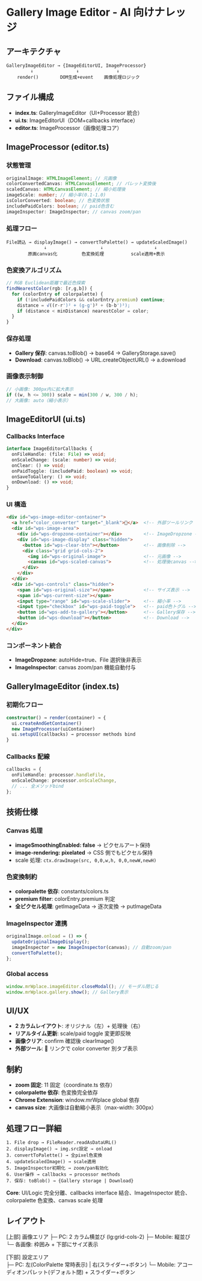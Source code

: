 # Gallery Image Editor - AI 向けナレッジ

## アーキテクチャ

```
GalleryImageEditor → {ImageEditorUI, ImageProcessor}
         ↓                ↓              ↓
    render()        DOM生成+event    画像処理ロジック
```

## ファイル構成

- **index.ts**: GalleryImageEditor（UI+Processor 統合）
- **ui.ts**: ImageEditorUI（DOM+callbacks interface）
- **editor.ts**: ImageProcessor（画像処理コア）

## ImageProcessor (editor.ts)

### 状態管理

```typescript
originalImage: HTMLImageElement; // 元画像
colorConvertedCanvas: HTMLCanvasElement; // パレット変換後
scaledCanvas: HTMLCanvasElement; // 縮小処理後
imageScale: number; // 縮小率(0.1-1.0)
isColorConverted: boolean; // 色変換状態
includePaidColors: boolean; // paid色含む
imageInspector: ImageInspector; // canvas zoom/pan
```

### 処理フロー

```
File読込 → displayImage() → convertToPalette() → updateScaledImage()
              ↓                    ↓                   ↓
        原画canvas化         色変換処理          scale適用+表示
```

### 色変換アルゴリズム

```typescript
// RGB Euclidean距離で最近色探索
findNearestColor(rgb: [r,g,b]) {
  for (colorEntry of colorpalette) {
    if (!includePaidColors && colorEntry.premium) continue;
    distance = √((r-r')² + (g-g')² + (b-b')²);
    if (distance < minDistance) nearestColor = color;
  }
}
```

### 保存処理

- **Gallery 保存**: canvas.toBlob() → base64 → GalleryStorage.save()
- **Download**: canvas.toBlob() → URL.createObjectURL() → a.download

### 画像表示制御

```typescript
// 小画像: 300px内に拡大表示
if ((w, h <= 300)) scale = min(300 / w, 300 / h);
// 大画像: auto（縮小表示）
```

## ImageEditorUI (ui.ts)

### Callbacks Interface

```typescript
interface ImageEditorCallbacks {
  onFileHandle: (file: File) => void;
  onScaleChange: (scale: number) => void;
  onClear: () => void;
  onPaidToggle: (includePaid: boolean) => void;
  onSaveToGallery: () => void;
  onDownload: () => void;
}
```

### UI 構造

```html
<div id="wps-image-editor-container">
  <a href="color_converter" target="_blank">🎨</a>  <!-- 外部ツールリンク -->
  <div id="wps-image-area">
    <div id="wps-dropzone-container"></div>        <!-- ImageDropzone -->
    <div id="wps-image-display" class="hidden">
      <button id="wps-clear-btn"></button>         <!-- 画像削除 -->
      <div class="grid grid-cols-2">
        <img id="wps-original-image">              <!-- 元画像 -->
        <canvas id="wps-scaled-canvas">            <!-- 処理後canvas -->
      </div>
    </div>
  </div>
  <div id="wps-controls" class="hidden">
    <span id="wps-original-size"></span>           <!-- サイズ表示 -->
    <span id="wps-current-size"></span>
    <input type="range" id="wps-scale-slider">     <!-- 縮小率 -->
    <input type="checkbox" id="wps-paid-toggle">   <!-- paid色トグル -->
    <button id="wps-add-to-gallery"></button>      <!-- Gallery保存 -->
    <button id="wps-download"></button>            <!-- Download -->
  </div>
</div>
```

### コンポーネント統合

- **ImageDropzone**: autoHide=true、File 選択後非表示
- **ImageInspector**: canvas zoom/pan 機能自動付与

## GalleryImageEditor (index.ts)

### 初期化フロー

```typescript
constructor() → render(container) → {
  ui.createAndGetContainer()
  new ImageProcessor(uiContainer)
  ui.setupUI(callbacks) → processor methods bind
}
```

### Callbacks 配線

```typescript
callbacks = {
  onFileHandle: processor.handleFile,
  onScaleChange: processor.onScaleChange,
  // ... 全メソッドbind
};
```

## 技術仕様

### Canvas 処理

- **imageSmoothingEnabled: false** → ピクセルアート保持
- **image-rendering: pixelated** → CSS 側でもピクセル保持
- scale 処理: `ctx.drawImage(src, 0,0,w,h, 0,0,newW,newH)`

### 色変換制約

- **colorpalette 依存**: constants/colors.ts
- **premium filter**: colorEntry.premium 判定
- **全ピクセル処理**: getImageData → 逐次変換 → putImageData

### ImageInspector 連携

```typescript
originalImage.onload = () => {
  updateOriginalImageDisplay();
  imageInspector = new ImageInspector(canvas); // 自動zoom/pan
  convertToPalette();
};
```

### Global access

```typescript
window.mrWplace.imageEditor.closeModal(); // モーダル閉じる
window.mrWplace.gallery.show(); // Gallery表示
```

## UI/UX

- **2 カラムレイアウト**: オリジナル（左）+ 処理後（右）
- **リアルタイム更新**: scale/paid toggle 変更即反映
- **画像クリア**: confirm 確認後 clearImage()
- **外部ツール**: 🎨 リンクで color converter 別タブ表示

## 制約

- **zoom 固定**: 11 固定（coordinate.ts 依存）
- **colorpalette 依存**: 色変換完全依存
- **Chrome Extension**: window.mrWplace global 依存
- **canvas size**: 大画像は自動縮小表示（max-width: 300px）

## 処理フロー詳細

```
1. File drop → FileReader.readAsDataURL()
2. displayImage() → img.src設定 → onload
3. convertToPalette() → 全pixel色変換
4. updateScaledImage() → scale適用
5. ImageInspector初期化 → zoom/pan有効化
6. User操作 → callbacks → processor methods
7. 保存: toBlob() → {Gallery storage | Download}
```

**Core**: UI/Logic 完全分離、callbacks interface 結合、ImageInspector 統合、colorpalette 色変換、canvas scale 処理

## レイアウト

[上部] 画像エリア
├─ PC: 2 カラム横並び (lg:grid-cols-2)
├─ Mobile: 縦並び
└─ 各画像: 枠囲み + 下部にサイズ表示

[下部] 設定エリア  
├─ PC: 左(ColorPalette 常時表示) | 右(スライダー+ボタン)
└─ Mobile: アコーディオンパレット(デフォルト閉) + スライダー+ボタン
